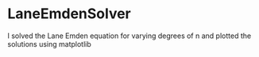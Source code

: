 # LaneEmdenSolver
I solved the Lane Emden equation for varying degrees of n and plotted the solutions using matplotlib
